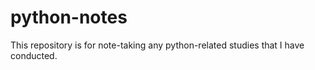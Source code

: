 # python-notes
This repository is for note-taking any python-related studies that I have conducted.

